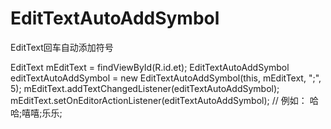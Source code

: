 EditTextAutoAddSymbol
=====================

EditText回车自动添加符号


EditText mEditText = findViewById(R.id.et);
EditTextAutoAddSymbol editTextAutoAddSymbol = new EditTextAutoAddSymbol(this, mEditText, ";", 5);
mEditText.addTextChangedListener(editTextAutoAddSymbol);
mEditText.setOnEditorActionListener(editTextAutoAddSymbol);
// 例如： 哈哈;嘻嘻;乐乐;
